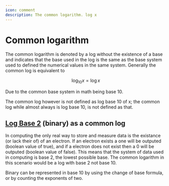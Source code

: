 ```yaml
---
icon: comment
description: The common logarithm. log x
---
```


# Common logarithm

The common logarithm is denoted by a log without the existence of a base and indicates that the base used in the log is the same as the base system used to defined the numerical values in the same system. Generally the common log is equivalent to

$$
\log_{10}x=\log{x}
$$

Due to the common base system in math being base 10.

The common log however is not defined as log base 10 of x; the common log while almost always is log base 10, is not defined as that.

## [Log Base 2](binary-logarithm.md) (binary) as a common log

In computing the only real way to store and measure data is the existance (or lack their of) of an electron. If an electron exists a one will be outputed (boolean value of true), and if a electron does not exist then a 0 will be outputed (boolean value of false). This means that the system of data used in computing is base 2, the lowest possible base. The common logarithm in this scenario would be a log with base 2 not base 10.&#x20;

Binary can be represented in base 10 by using the change of base formula, or by counting the exponents of two.
